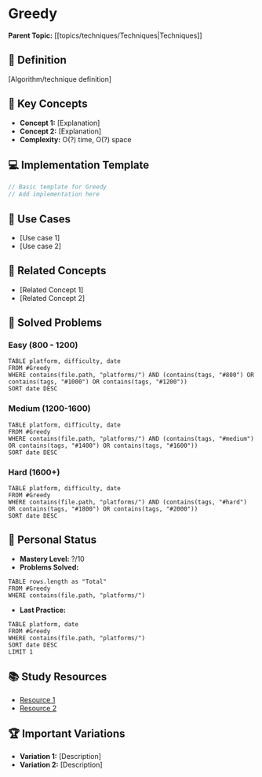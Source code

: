 # Greedy

**Parent Topic:** [[topics/techniques/Techniques|Techniques]]

## 🎯 Definition
[Algorithm/technique definition]

## 🔑 Key Concepts
- **Concept 1:** [Explanation]
- **Concept 2:** [Explanation]
- **Complexity:** O(?) time, O(?) space

## 💻 Implementation Template
```cpp
// Basic template for Greedy
// Add implementation here
```

## 🎯 Use Cases
- [Use case 1]
- [Use case 2]

## 🔗 Related Concepts
- [Related Concept 1]
- [Related Concept 2]

## 🧠 Solved Problems
### Easy (800 - 1200)
```dataview
TABLE platform, difficulty, date
FROM #Greedy
WHERE contains(file.path, "platforms/") AND (contains(tags, "#800") OR contains(tags, "#1000") OR contains(tags, "#1200"))
SORT date DESC
```

### Medium (1200-1600)
```dataview
TABLE platform, difficulty, date
FROM #Greedy
WHERE contains(file.path, "platforms/") AND (contains(tags, "#medium") OR contains(tags, "#1400") OR contains(tags, "#1600"))
SORT date DESC
```

### Hard (1600+)
```dataview
TABLE platform, difficulty, date
FROM #Greedy
WHERE contains(file.path, "platforms/") AND (contains(tags, "#hard") OR contains(tags, "#1800") OR contains(tags, "#2000"))
SORT date DESC
```

## 🎯 Personal Status
- **Mastery Level:** ?/10
- **Problems Solved:** 
```dataview
TABLE rows.length as "Total"
FROM #Greedy
WHERE contains(file.path, "platforms/")
```

- **Last Practice:** 
```dataview
TABLE platform, date
FROM #Greedy
WHERE contains(file.path, "platforms/")
SORT date DESC
LIMIT 1
```

## 📚 Study Resources
- [Resource 1](URL)
- [Resource 2](URL)

## 🏆 Important Variations
- **Variation 1:** [Description]
- **Variation 2:** [Description]
